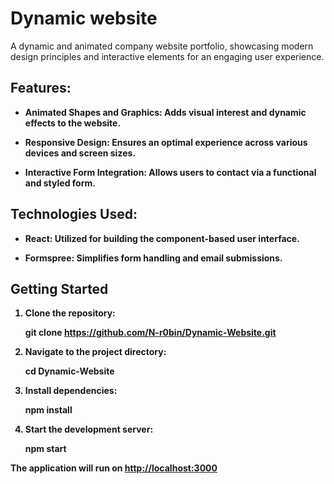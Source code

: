 # Dynamic website

A dynamic and animated company website portfolio, showcasing modern design principles and interactive elements for an engaging user experience.

<h2 >Features: </h2> 

- <b>Animated Shapes and Graphics:<b> Adds visual interest and dynamic effects to the website.

- <b>Responsive Design:<b> Ensures an optimal experience across various devices and screen sizes.

- <b>Interactive Form Integration:<b> Allows users to contact via a functional and styled form.

<h2>Technologies Used: </h2>

- <b>React:</b> Utilized for building the component-based user interface.
  
- <b>Formspree:<b> Simplifies form handling and email submissions.
  
## Getting Started

1. Clone the repository:
   
   git clone https://github.com/N-r0bin/Dynamic-Website.git

3. Navigate to the project directory:
   
   cd Dynamic-Website
   
5. Install dependencies:
   
   npm install
   
7. Start the development server:
   
   npm start

The application will run on [http://localhost:3000](http://localhost:3000)

